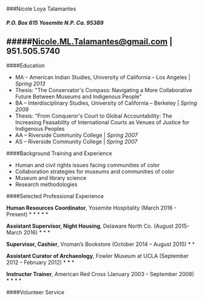 ###Nicole Loya Talamantes
##### P.O. Box 615 Yosemite N.P. Ca. 95389
#####[Nicole.ML.Talamantes@gmail.com](mailto:Nicole.ML.Talamantes@gmail.com) | 951.505.5740
------------------------

####Education
 * MA – American Indian Studies, University of California – Los Angeles | *Spring 2013*          
  * Thesis: "The Conservator's Compass: Navigating a More Collaborative Future Between Museums and Indigenous People"
 * BA – Interdisciplinary Studies, University of California – Berkeley | *Spring 2009*
  * Thesis: "From Conqueror's Court to Global Accountability: The Increasing Feasability of International Courts as Venues of Justice for Indigenous Peoples
 * AA – Riverside Community College | *Spring 2007*
 * AS – Riverside Community College | *Spring 2007*
 
####Background Training and Experience
 * Human and civil rights issues facing communities of color      
 * Collaboration strategies for museums and communities of color     
 * Museum and library science
 * Research methodologies   

####Selected Professional Experience

**Human Resources Coordinator**, Yosemite Hospitality (March 2016 - Present)
 * 
 * 
 * 
 * 
 * 

**Assistant Supervisor, Night Housing**, Delaware North Co. (August 2015-March 2016)
 * 
 * 
 * 

**Supervisor, Cashier**, Vroman’s Bookstore (October 2014 – August 2015)
 * 
 * 

**Assistant Curator of Archaeology**, Fowler Museum at UCLA (September 2012 – February 2012) 
 * 
 * 
 * 

**Instructor Trainer**, American Red Cross (January 2003 – September 2008)
 * 
 * 
 * 
 *


####Volunteer Service
